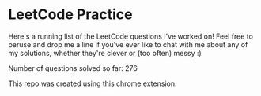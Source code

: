 # LeetCode Practice

Here's a running list of the LeetCode questions I've worked on! Feel free to peruse and drop me a line if you've ever like to chat with me about any of my solutions, whether they're clever or (too often) messy :)

Number of questions solved so far: 276

This repo was created using [this](https://github.com/QasimWani/LeetHub) chrome extension.
